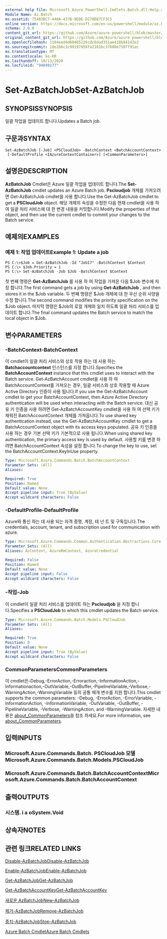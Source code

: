 ```yaml
---
external help file: Microsoft.Azure.PowerShell.Cmdlets.Batch.dll-Help.xml
Module Name: Az.Batch
ms.assetid: 75483BC7-440A-437B-9EDE-D270D87CF3C5
online version: https://docs.microsoft.com/en-us/powershell/module/az.batch/set-azbatchjob
schema: 2.0.0
content_git_url: https://github.com/Azure/azure-powershell/blob/master/src/Batch/Batch/help/Set-AzBatchJob.md
original_content_git_url: https://github.com/Azure/azure-powershell/blob/master/src/Batch/Batch/help/Set-AzBatchJob.md
ms.openlocfilehash: 1104eed4d60405226cdc6dad351ae418b84142e2
ms.sourcegitcommit: 1de2b6c3c99197958fa2101bc37680e7507f91ac
ms.translationtype: MT
ms.contentlocale: ko-KR
ms.lasthandoff: 10/13/2020
ms.locfileid: "94049177"
---
```

# <span data-ttu-id="2ff19-101">Set-AzBatchJob</span><span class="sxs-lookup"><span data-stu-id="2ff19-101">Set-AzBatchJob</span></span>

## <span data-ttu-id="2ff19-102">SYNOPSIS</span><span class="sxs-lookup"><span data-stu-id="2ff19-102">SYNOPSIS</span></span>
<span data-ttu-id="2ff19-103">일괄 작업을 업데이트 합니다.</span><span class="sxs-lookup"><span data-stu-id="2ff19-103">Updates a Batch job.</span></span>

## <span data-ttu-id="2ff19-104">구문과</span><span class="sxs-lookup"><span data-stu-id="2ff19-104">SYNTAX</span></span>

```
Set-AzBatchJob [-Job] <PSCloudJob> -BatchContext <BatchAccountContext>
 [-DefaultProfile <IAzureContextContainer>] [<CommonParameters>]
```

## <span data-ttu-id="2ff19-105">설명은</span><span class="sxs-lookup"><span data-stu-id="2ff19-105">DESCRIPTION</span></span>
<span data-ttu-id="2ff19-106">**AzBatchJob** Cmdlet은 Azure 일괄 작업을 업데이트 합니다.</span><span class="sxs-lookup"><span data-stu-id="2ff19-106">The **Set-AzBatchJob** cmdlet updates an Azure Batch job.</span></span>
<span data-ttu-id="2ff19-107">**Pscloudjob** 개체를 가져오려면 Get-AzBatchJob cmdlet을 사용 합니다.</span><span class="sxs-lookup"><span data-stu-id="2ff19-107">Use the Get-AzBatchJob cmdlet to get a **PSCloudJob** object.</span></span>
<span data-ttu-id="2ff19-108">해당 개체의 속성을 수정한 다음 현재 cmdlet을 사용 하 여 일괄 처리 서비스에 대 한 변경 내용을 커밋합니다.</span><span class="sxs-lookup"><span data-stu-id="2ff19-108">Modify the properties of that object, and then use the current cmdlet to commit your changes to the Batch service.</span></span>

## <span data-ttu-id="2ff19-109">예제의</span><span class="sxs-lookup"><span data-stu-id="2ff19-109">EXAMPLES</span></span>

### <span data-ttu-id="2ff19-110">예제 1: 작업 업데이트</span><span class="sxs-lookup"><span data-stu-id="2ff19-110">Example 1: Update a job</span></span>
```
PS C:\>$Job = Get-AzBatchJob -Id "Job17" -BatchContext $Context
PS C:\> $Job.Priority = 1
PS C:\> Set-AzBatchJob -Job $Job -BatchContext $Context
```

<span data-ttu-id="2ff19-111">첫 번째 명령은 **Get-AzBatchJob** 를 사용 하 여 작업을 가져온 다음 $Job 변수에 저장 합니다.</span><span class="sxs-lookup"><span data-stu-id="2ff19-111">The first command gets a job by using **Get-AzBatchJob** , and then stores it in the $Job variable.</span></span>
<span data-ttu-id="2ff19-112">두 번째 명령은 $Job 개체에 대 한 우선 순위 사양을 수정 합니다.</span><span class="sxs-lookup"><span data-stu-id="2ff19-112">The second command modifies the priority specification on the $Job object.</span></span>
<span data-ttu-id="2ff19-113">마지막 명령은 $Job의 로컬 개체와 일치 하도록 일괄 처리 서비스를 업데이트 합니다.</span><span class="sxs-lookup"><span data-stu-id="2ff19-113">The final command updates the Batch service to match the local object in $Job.</span></span>

## <span data-ttu-id="2ff19-114">변수</span><span class="sxs-lookup"><span data-stu-id="2ff19-114">PARAMETERS</span></span>

### <span data-ttu-id="2ff19-115">-BatchContext</span><span class="sxs-lookup"><span data-stu-id="2ff19-115">-BatchContext</span></span>
<span data-ttu-id="2ff19-116">이 cmdlet이 일괄 처리 서비스와 상호 작용 하는 데 사용 하는 **Batchaccountcontext** 인스턴스를 지정 합니다.</span><span class="sxs-lookup"><span data-stu-id="2ff19-116">Specifies the **BatchAccountContext** instance that this cmdlet uses to interact with the Batch service.</span></span>
<span data-ttu-id="2ff19-117">Get-AzBatchAccount cmdlet을 사용 하 여 BatchAccountContext를 가져오는 경우, 일괄 서비스와 상호 작용할 때 Azure Active Directory 인증이 사용 됩니다.</span><span class="sxs-lookup"><span data-stu-id="2ff19-117">If you use the Get-AzBatchAccount cmdlet to get your BatchAccountContext, then Azure Active Directory authentication will be used when interacting with the Batch service.</span></span> <span data-ttu-id="2ff19-118">대신 공유 키 인증을 사용 하려면 Get-AzBatchAccountKey cmdlet을 사용 하 여 선택 키가 채워진 BatchAccountContext 개체를 가져옵니다.</span><span class="sxs-lookup"><span data-stu-id="2ff19-118">To use shared key authentication instead, use the Get-AzBatchAccountKey cmdlet to get a BatchAccountContext object with its access keys populated.</span></span> <span data-ttu-id="2ff19-119">공유 키 인증을 사용 하는 경우 기본 선택 키가 기본적으로 사용 됩니다.</span><span class="sxs-lookup"><span data-stu-id="2ff19-119">When using shared key authentication, the primary access key is used by default.</span></span> <span data-ttu-id="2ff19-120">사용할 키를 변경 하려면 BatchAccountContext 속성을 설정 합니다.</span><span class="sxs-lookup"><span data-stu-id="2ff19-120">To change the key to use, set the BatchAccountContext.KeyInUse property.</span></span>

```yaml
Type: Microsoft.Azure.Commands.Batch.BatchAccountContext
Parameter Sets: (All)
Aliases:

Required: True
Position: Named
Default value: None
Accept pipeline input: True (ByValue)
Accept wildcard characters: False
```

### <span data-ttu-id="2ff19-121">-DefaultProfile</span><span class="sxs-lookup"><span data-stu-id="2ff19-121">-DefaultProfile</span></span>
<span data-ttu-id="2ff19-122">Azure와 통신 하는 데 사용 되는 자격 증명, 계정, 테 넌 트 및 구독입니다.</span><span class="sxs-lookup"><span data-stu-id="2ff19-122">The credentials, account, tenant, and subscription used for communication with azure.</span></span>

```yaml
Type: Microsoft.Azure.Commands.Common.Authentication.Abstractions.Core.IAzureContextContainer
Parameter Sets: (All)
Aliases: AzContext, AzureRmContext, AzureCredential

Required: False
Position: Named
Default value: None
Accept pipeline input: False
Accept wildcard characters: False
```

### <span data-ttu-id="2ff19-123">-작업</span><span class="sxs-lookup"><span data-stu-id="2ff19-123">-Job</span></span>
<span data-ttu-id="2ff19-124">이 cmdlet이 일괄 처리 서비스를 업데이트 하는 **Pscloudjob** 을 지정 합니다.</span><span class="sxs-lookup"><span data-stu-id="2ff19-124">Specifies a **PSCloudJob** to which this cmdlet updates the Batch service.</span></span>

```yaml
Type: Microsoft.Azure.Commands.Batch.Models.PSCloudJob
Parameter Sets: (All)
Aliases:

Required: True
Position: 0
Default value: None
Accept pipeline input: True (ByValue)
Accept wildcard characters: False
```

### <span data-ttu-id="2ff19-125">CommonParameters</span><span class="sxs-lookup"><span data-stu-id="2ff19-125">CommonParameters</span></span>
<span data-ttu-id="2ff19-126">이 cmdlet은-Debug,-ErrorAction,-Erroraction,-InformationAction,-Informationaction,-OutVariable,-OutBuffer,-PipelineVariable,-Verbose,-WarningAction,-WarningVariable 등의 공통 매개 변수를 지원 합니다.</span><span class="sxs-lookup"><span data-stu-id="2ff19-126">This cmdlet supports the common parameters: -Debug, -ErrorAction, -ErrorVariable, -InformationAction, -InformationVariable, -OutVariable, -OutBuffer, -PipelineVariable, -Verbose, -WarningAction, and -WarningVariable.</span></span> <span data-ttu-id="2ff19-127">자세한 내용은 [about_CommonParameters](http://go.microsoft.com/fwlink/?LinkID=113216)을 참조 하세요.</span><span class="sxs-lookup"><span data-stu-id="2ff19-127">For more information, see [about_CommonParameters](http://go.microsoft.com/fwlink/?LinkID=113216).</span></span>

## <span data-ttu-id="2ff19-128">입력</span><span class="sxs-lookup"><span data-stu-id="2ff19-128">INPUTS</span></span>

### <span data-ttu-id="2ff19-129">Microsoft.Azure.Commands.Batch. PSCloudJob 모델</span><span class="sxs-lookup"><span data-stu-id="2ff19-129">Microsoft.Azure.Commands.Batch.Models.PSCloudJob</span></span>

### <span data-ttu-id="2ff19-130">Microsoft.Azure.Commands.Batch.BatchAccountContext</span><span class="sxs-lookup"><span data-stu-id="2ff19-130">Microsoft.Azure.Commands.Batch.BatchAccountContext</span></span>

## <span data-ttu-id="2ff19-131">출력</span><span class="sxs-lookup"><span data-stu-id="2ff19-131">OUTPUTS</span></span>

### <span data-ttu-id="2ff19-132">시스템. i a o</span><span class="sxs-lookup"><span data-stu-id="2ff19-132">System.Void</span></span>

## <span data-ttu-id="2ff19-133">상속자</span><span class="sxs-lookup"><span data-stu-id="2ff19-133">NOTES</span></span>

## <span data-ttu-id="2ff19-134">관련 링크</span><span class="sxs-lookup"><span data-stu-id="2ff19-134">RELATED LINKS</span></span>

[<span data-ttu-id="2ff19-135">Disable-AzBatchJob</span><span class="sxs-lookup"><span data-stu-id="2ff19-135">Disable-AzBatchJob</span></span>](./Disable-AzBatchJob.md)

[<span data-ttu-id="2ff19-136">Enable-AzBatchJob</span><span class="sxs-lookup"><span data-stu-id="2ff19-136">Enable-AzBatchJob</span></span>](./Enable-AzBatchJob.md)

[<span data-ttu-id="2ff19-137">Get-AzBatchJob</span><span class="sxs-lookup"><span data-stu-id="2ff19-137">Get-AzBatchJob</span></span>](./Get-AzBatchJob.md)

[<span data-ttu-id="2ff19-138">Get-AzBatchAccountKey</span><span class="sxs-lookup"><span data-stu-id="2ff19-138">Get-AzBatchAccountKey</span></span>](./Get-AzBatchAccountKey.md)

[<span data-ttu-id="2ff19-139">새로운 AzBatchJob</span><span class="sxs-lookup"><span data-stu-id="2ff19-139">New-AzBatchJob</span></span>](./New-AzBatchJob.md)

[<span data-ttu-id="2ff19-140">제거-AzBatchJob</span><span class="sxs-lookup"><span data-stu-id="2ff19-140">Remove-AzBatchJob</span></span>](./Remove-AzBatchJob.md)

[<span data-ttu-id="2ff19-141">중지-AzBatchJob</span><span class="sxs-lookup"><span data-stu-id="2ff19-141">Stop-AzBatchJob</span></span>](./Stop-AzBatchJob.md)

[<span data-ttu-id="2ff19-142">Azure Batch Cmdlet</span><span class="sxs-lookup"><span data-stu-id="2ff19-142">Azure Batch Cmdlets</span></span>](/powershell/module/Az.Batch/)
